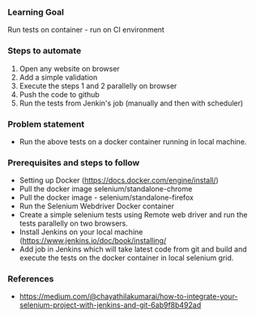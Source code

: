 ### Learning Goal
Run tests on container - run on CI environment

### Steps to automate
1. Open any website on <chrome> browser
2. Add a simple validation
3. Execute the steps 1 and 2 parallelly on <firefix> browser 
4. Push the code to github
5. Run the tests from Jenkin's job (manually and then with scheduler)


### Problem statement
- Run the above tests on a docker container running in local machine.

### Prerequisites and steps to follow
- Setting up Docker (https://docs.docker.com/engine/install/)
- Pull the docker image selenium/standalone-chrome 
- Pull the docker image - selenium/standalone-firefox
- Run the Selenium Webdriver Docker container
- Create a simple selenium tests using Remote web driver and run the tests parallelly on two browsers.
- Install Jenkins on your local machine (https://www.jenkins.io/doc/book/installing/
- Add job in Jenkins which will take latest code from git and build and execute the tests on the docker container in local selenium grid.
  
### References
- https://medium.com/@chayathilakumarai/how-to-integrate-your-selenium-project-with-jenkins-and-git-6ab9f8b492ad
